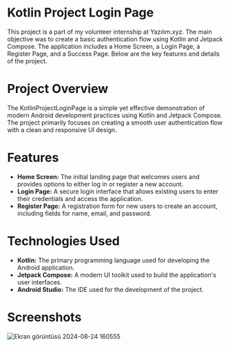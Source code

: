 # Kotlin Project Login Page
This project is a part of my volunteer internship at Yazılım.xyz. The main objective was to create a basic authentication flow using Kotlin and Jetpack Compose. The application includes a Home Screen, a Login Page, a Register Page, and a Success Page. Below are the key features and details of the project.

# Project Overview
The KotlinProjectLoginPage is a simple yet effective demonstration of modern Android development practices using Kotlin and Jetpack Compose. The project primarily focuses on creating a smooth user authentication flow with a clean and responsive UI design.

# Features
- **Home Screen:** The initial landing page that welcomes users and provides options to either log in or register a new account.
- **Login Page:** A secure login interface that allows existing users to enter their credentials and access the application.
- **Register Page:** A registration form for new users to create an account, including fields for name, email, and password.

# Technologies Used
- **Kotlin:** The primary programming language used for developing the Android application.
- **Jetpack Compose:** A modern UI toolkit used to build the application's user interfaces.
- **Android Studio:** The IDE used for the development of the project.

# Screenshots

![Ekran görüntüsü 2024-08-24 160555](https://github.com/user-attachments/assets/af39397c-da6b-4dd8-ac64-ae1e77cabe16)

